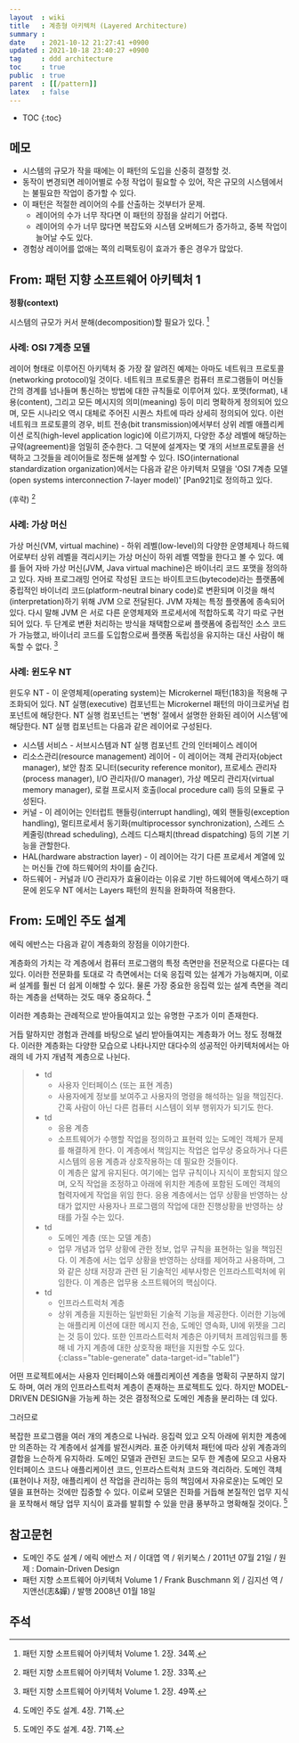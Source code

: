```yaml
---
layout  : wiki
title   : 계층형 아키텍처 (Layered Architecture)
summary : 
date    : 2021-10-12 21:27:41 +0900
updated : 2021-10-18 23:40:27 +0900
tag     : ddd architecture
toc     : true
public  : true
parent  : [[/pattern]]
latex   : false
---
```

* TOC
{:toc}

## 메모

- 시스템의 규모가 작을 때에는 이 패턴의 도입을 신중히 결정할 것.
- 동작이 변경되면 레이어별로 수정 작업이 필요할 수 있어, 작은 규모의 시스템에서는 불필요한 작업이 증가할 수 있다.
- 이 패턴은 적절한 레이어의 수를 산출하는 것부터가 문제.
    - 레이어의 수가 너무 작다면 이 패턴의 장점을 살리기 어렵다.
    - 레이어의 수가 너무 많다면 복잡도와 시스템 오버헤드가 증가하고, 중복 작업이 늘어날 수도 있다.
- 경험상 레이어를 없애는 쪽의 리팩토링이 효과가 좋은 경우가 많았다.

## From: 패턴 지향 소프트웨어 아키텍처 1

>
**정황(context)**
>
시스템의 규모가 커서 분해(decomposition)할 필요가 있다.
[^posa-34]

### 사례: OSI 7계층 모델

>
레이어 형태로 이루어진 아키텍처 중 가장 잘 알려진 예제는 아마도 네트워크 프로토콜(networking protocol)일 것이다.
네트워크 프로토콜은 컴퓨터 프로그램들이 머신들 간의 경계를 넘나들며 통신하는 방법에 대한 규칙들로 이루어져 있다.
포맷(format), 내용(content), 그리고 모든 메시지의 의미(meaning) 등이 미리 명확하게 정의되어 있으며,
모든 시나리오 역시 대체로 주어진 시퀀스 차트에 따라 상세히 정의되어 있다.
이런 네트워크 프로토콜의 경우, 비트 전송(bit transmission)에서부터 상위 레벨 애플리케이션 로직(high-level application logic)에 이르기까지,
다양한 추상 레벨에 해당하는 규약(agreement)을 엄밀히 준수한다.
그 덕분에 설계자는 몇 개의 서브프로토콜을 선택하고 그것들을 레이어들로 정돈해 설계할 수 있다.
ISO(international standardization organization)에서는 다음과 같은 아키텍처 모델을 'OSI 7계층 모델(open systems interconnection 7-layer model)' [Pan921]로 정의하고 있다.
>
(후략)
[^posa-33]

### 사례: 가상 머신

>
가상 머신(VM, virtual machine) - 하위 레벨(low-level)의 다양한 운영체제나 하드웨어로부터 상위 레벨을 격리시키는 가상 머신이 하위 레벨 역할을 한다고 볼 수 있다.
예를 들어 자바 가상 머신(JVM, Java virtual machine)은 바이너리 코드 포맷을 정의하고 있다.
자바 프로그래밍 언어로 작성된 코드는 바이트코드(bytecode)라는 플랫폼에 중립적인 바이너리 코드(platform-neutral binary code)로 변환되며 이것을 해석(interpretation)하기 위해 JVM 으로 전달된다.
JVM 자체는 특정 플랫폼에 종속되어 있다.
다시 말해 JVM 은 서로 다른 운영체제와 프로세서에 적합하도록 각기 따로 구현되어 있다.
두 단계로 변환 처리하는 방식을 채택함으로써 플랫폼에 중립적인 소스 코드가 가능했고, 바이너리 코드를 도입함으로써 플랫폼 독립성을 유지하는 대신 사람이 해독할 수 없다.
[^posa-49]

### 사례: 윈도우 NT

>
윈도우 NT - 이 운영체제(operating system)는 Microkernel 패턴(183)을 적용해 구조화되어 있다.
NT 실행(executive) 컴포넌트는 Microkernel 패턴의 마이크로커널 컴포넌트에 해당한다.
NT 실행 컴포넌트는 '변형' 절에서 설명한 완화된 레이어 시스템'에 해당한다. NT 실행 컴포넌트는 다음과 같은 레이어로 구성된다.
>
- 시스템 서비스 - 서브시스템과 NT 실행 컴포넌트 간의 인터페이스 레이어
- 리소스관리(resource management) 레이어 - 이 레이어는 객체 관리자(object manager), 보안 참조 모니터(security reference monitor), 프로세스 관리자(process manager), I/O 관리자(I/O manager), 가상 메모리 관리자(virtual memory manager), 로컬 프로시저 호출(local procedure call) 등의 모듈로 구성된다.
- 커널 - 이 레이어는 인터럽트 핸들링(interrupt handling), 예외 핸들링(exception handling), 멀티프로세서 동기화(multiprocessor synchronization), 스레드 스케줄링(thread scheduling), 스레드 디스패치(thread dispatching) 등의 기본 기능을 관할한다.
- HAL(hardware abstraction layer) - 이 레이어는 각기 다른 프로세서 계열에 있는 머신들 간에 하드웨어의 차이를 숨긴다.
- 하드웨어 - 커널과 I/O 관리자가 효율이라는 이유로 기반 하드웨어에 액세스하기 때문에 윈도우 NT 에서는 Layers 패턴의 원칙을 완화하여 적용한다.

## From: 도메인 주도 설계

에릭 에반스는 다음과 같이 계층화의 장점을 이야기한다.

>
계층화의 가치는 각 계층에서 컴퓨터 프로그램의 특정 측면만을 전문적으로 다룬다는 데 있다.
이러한 전문화를 토대로 각 측면에서는 더욱 응집력 있는 설계가 가능해지며, 이로써 설계를 훨씬 더 쉽게 이해할 수 있다.
물론 가장 중요한 응집력 있는 설계 측면을 격리하는 계층을 선택하는 것도 매우 중요하다.
[^evans-71]

이러한 계층화는 관례적으로 받아들여지고 있는 유명한 구조가 이미 존재한다.

>
거듭 말하지만 경험과 관례를 바탕으로 널리 받아들여지는 계층화가 어느 정도 정해졌다.
이러한 계층화는 다양한 모습으로 나타나지만 대다수의 성공적인 아키텍처에서는 아래의 네 가지 개념적 계층으로 나뉜다.
>
> <div id="table1"></div>
>
>
> - td
>     - 사용자 인터페이스 (또는 표현 계층)
>     - 사용자에게 정보를 보여주고 사용자의 명령을 해석하는 일을 책임진다. 간혹 사람이 아닌 다른 컴퓨터 시스템이 외부 행위자가 되기도 한다.
> - td
>     - 응용 계층
>     - 소프트웨어가 수행할 작업을 정의하고 표현력 있는 도메인 객체가 문제를 해결하게 한다.
>       이 계층에서 책임지는 작업은 업무상 중요하거나 다른 시스템의 응용 계층과 상호작용하는 데 필요한 것들이다.<br/>
>       이 계층은 얇게 유지된다.
>       여기에는 업무 규칙이나 지식이 포함되지 않으며, 오직 작업을 조정하고 아래에 위치한 계층에 포함된 도메인 객체의 협력자에게 작업을 위임 한다.
>       응용 계층에서는 업무 상황을 반영하는 상태가 없지만 사용자나 프로그램의 작업에 대한 진행상황을 반영하는 상태를 가질 수는 있다.
> - td
>     - 도메인 계층 (또는 모델 계층)
>     - 업무 개념과 업무 상황에 관한 정보, 업무 규칙을 표현하는 일을 책임진다.
>       이 계층에 서는 업무 상황을 반영하는 상태를 제어하고 사용하며, 그와 같은 상태 저장과 관련 된 기술적인 세부사항은 인프라스트럭처에 위임한다.
>       이 계층은 업무용 소프트웨어의 핵심이다.
> - td
>     - 인프라스트럭처 계층
>     - 상위 계층을 지원하는 일반화된 기술적 기능을 제공한다.
>       이러한 기능에는 애플리케 이션에 대한 메시지 전송, 도메인 영속화, UI에 위젯을 그리는 것 등이 있다.
>       또한 인프라스트럭처 계층은 아키텍처 프레임워크를 통해 네 가지 계층에 대한 상호작용 패턴을 지원할 수도 있다.
> {:class="table-generate" data-target-id="table1"}
>
>
어떤 프로젝트에서는 사용자 인터페이스와 애플리케이션 계층을 명확히 구분하지 않기도 하며,
여러 개의 인프라스트럭처 계층이 존재하는 프로젝트도 있다.
하지만 MODEL-DRIVEN DESIGN을 가능케 하는 것은 결정적으로 도메인 계층을 분리하는 데 있다.
>
그러므로
>
복잡한 프로그램을 여러 개의 계층으로 나눠라.
응집력 있고 오직 아래에 위치한 계층에만 의존하는 각 계층에서 설계를 발전시켜라.
표준 아키텍처 패턴에 따라 상위 계층과의 결합을 느슨하게 유지하라.
도메인 모델과 관련된 코드는 모두 한 계층에 모으고 사용자 인터페이스 코드나 애플리케이션 코드, 인프라스트럭처 코드와 격리하라.
도메인 객체(표현이나 저장, 애플리케이 션 작업을 관리하는 등의 책임에서 자유로운)는 도메인 모델을 표현하는 것에만 집중할 수 있다.
이로써 모델은 진화를 거듭해 본질적인 업무 지식을 포착해서 해당 업무 지식이 효과를 발휘할 수 있을 만큼 풍부하고 명확해질 것이다.
[^evans-71]

## 참고문헌

- 도메인 주도 설계 / 에릭 에반스 저 / 이대엽 역 / 위키북스 / 2011년 07월 21일 / 원제 : Domain-Driven Design
- 패턴 지향 소프트웨어 아키텍처 Volume 1 / Frank Buschmann 외 / 김지선 역 / 지앤선(志&嬋) / 발행 2008년 01월 18일

## 주석

[^evans-71]: 도메인 주도 설계. 4장. 71쪽.
[^posa-33]: 패턴 지향 소프트웨어 아키텍처 Volume 1. 2장. 33쪽.
[^posa-34]: 패턴 지향 소프트웨어 아키텍처 Volume 1. 2장. 34쪽.
[^posa-49]: 패턴 지향 소프트웨어 아키텍처 Volume 1. 2장. 49쪽.
